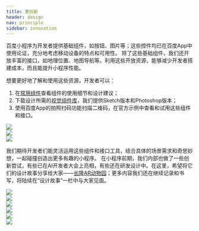 ```yaml
---
title: 重创新
header: design
nav: principle
sidebar: innovation
---
```

百度小程序为开发者提供基础组件，如按钮、图片等；这些控件均已在百度App中使用论证，充分地考虑移动设备的特点和可用性。
除了这些基础组件，我们还开放丰富的接口，如地理位置、地图导航等。利用这些开放资源，能够减少开发者搭建成本，而且能提升小程序性能。


想要更好地了解和使用这些资源，开发者可以：
1. 在[常用组件](../../component/topnav/)查看组件的使用细节和设计建议；
2. 下载设计所需的<a href="https://smartprogram.baidu.com/docs/design/resource/uikit/">视觉组件库</a>，我们提供Sketch版本和Photoshop版本；
3. 使用百度App的拍照扫码功能扫描二维码，在官方示例中查看和试用这些组件和接口。

<div class="m-doc-custom-examples-correct ispc"><img src="../../../img/design/principle/3-1.png"></div><div class="m-doc-custom-examples-correct ismobile"><img src="../../../img/design/principle/3-1-1.png"></div><div class="m-doc-custom-examples-correct isbox"><img src="../../../img/design/principle/3-1-2.png"></div>

我们期待开发者们能灵活运用这些组件和接口工具，结合具体的场景需求和奇思妙想，一起碰撞创造出更多有趣的小程序。
在小程序前期，我们内部也做了一些创新尝试，有些已在AI开发者大会上亮相，有些还在研发设计中。在这里，希望将它们的设计故事分享给大家——[长隆AR动物园](https://smartprogram.baidu.com/docs/design/story/arzoo/)；更多内容我们还在继续记录和书写，将陆续在“设计故事”一栏中与大家见面。

<div class="m-doc-custom-examples-correct ispc"><img src="../../../img/design/principle/3-2.png"></div><div class="m-doc-custom-examples-correct ismobile"><img src="../../../img/design/principle/3-2-1.png"></div><div class="m-doc-custom-examples-correct isbox"><img src="../../../img/design/principle/3-2-2.png"></div><div class="m-doc-custom-examples-correct ispc"><img src="../../../img/design/principle/3-3.png"></div><div class="m-doc-custom-examples-correct ismobile"><img src="../../../img/design/principle/3-3-1.png"></div><div class="m-doc-custom-examples-correct isbox"><img src="../../../img/design/principle/3-3-2.png"></div>

